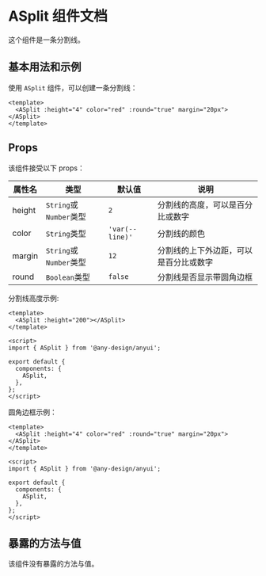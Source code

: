 # ASplit 组件文档

这个组件是一条分割线。

## 基本用法和示例

使用 `ASplit` 组件，可以创建一条分割线：

```vue
<template>
  <ASplit :height="4" color="red" :round="true" margin="20px"></ASplit>
</template>
```

## Props

该组件接受以下 props：

| 属性名 | 类型                   | 默认值          | 说明                                   |
| ------ | ---------------------- | --------------- | -------------------------------------- |
| height | `String`或`Number`类型 | `2`             | 分割线的高度，可以是百分比或数字       |
| color  | `String`类型           | `'var(--line)'` | 分割线的颜色                           |
| margin | `String`或`Number`类型 | `12`            | 分割线的上下外边距，可以是百分比或数字 |
| round  | `Boolean`类型          | `false`         | 分割线是否显示带圆角边框               |

分割线高度示例:

```vue
<template>
  <ASplit :height="200"></ASplit>
</template>

<script>
import { ASplit } from '@any-design/anyui';

export default {
  components: {
    ASplit,
  },
};
</script>
```

圆角边框示例：

```vue
<template>
  <ASplit :height="4" color="red" :round="true" margin="20px"></ASplit>
</template>

<script>
import { ASplit } from '@any-design/anyui';

export default {
  components: {
    ASplit,
  },
};
</script>
```

## 暴露的方法与值

该组件没有暴露的方法与值。
